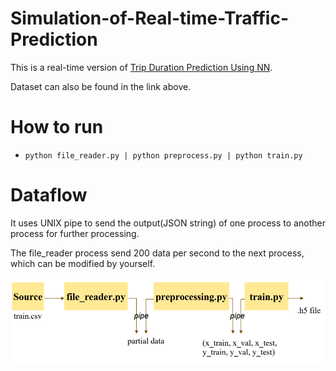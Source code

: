 # Simulation-of-Real-time-Traffic-Prediction
This is a real-time version of [Trip Duration Prediction Using NN](https://github.com/ElaineYao/Trip-duration-prediction-using-NN).

Dataset can also be found in the link above.

# How to run
- `python file_reader.py | python preprocess.py | python train.py`

# Dataflow
It uses UNIX pipe to send the output(JSON string) of one process to another process for further processing. 

The file_reader process send 200 data per second to the next process, which can be modified by yourself.

![image](https://github.com/ElaineYao/Simulation-of-Real-time-Traffic-Prediction/blob/master/pipeline.PNG)

